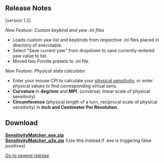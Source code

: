 ## Release Notes

[version 1.2] 

_New Feature: Custom keybind and yaw .ini files_
- Loads custom yaw list and keybinds from respective .ini files placed in directory of executable.
- Select "Save current yaw" from dropdown to save currently-entered yaw value to list.
- Moved two Fornite presets to .ini file.

_New Feature: Physical stats calculator_
- Enter your mouse CPI to calculate your [physical sensitivity](https://liquipedia.net/counterstrike/Mouse_settings#Sensitivity), or enter physical values to find corresponding virtual sens.
- **Curvature** in **deg/mm** and **MPI**. (universal, linear scale of physical sensitivity)
- **Circumference** (physical length of a turn, reciprocal scale of physical sensitivity) in **Inch and Centimeter Per Revolution**.

## Download

[**SensitivityMatcher_exe.zip**](https://github.com/KovaaK/SensitivityMatcher/releases/download/1.2/SensitivityMatcher_exe.zip) \
[**SensitivityMatcher_a3x.zip**](https://github.com/KovaaK/SensitivityMatcher/releases/download/1.2/SensitivityMatcher_a3x.zip) (Use this instead if .exe is triggering false positives)

[_Go to newest release_](https://github.com/KovaaK/SensitivityMatcher/releases/latest)
